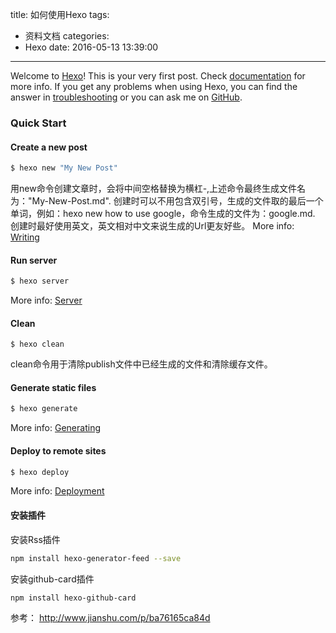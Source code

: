 title: 如何使用Hexo
tags:
  - 资料文档
categories:
  - Hexo
date: 2016-05-13 13:39:00
---
Welcome to [Hexo](https://hexo.io/)! This is your very first post. Check [documentation](https://hexo.io/zh-cn/docs/) for more info. If you get any problems when using Hexo, you can find the answer in [troubleshooting](https://hexo.io/docs/troubleshooting.html) or you can ask me on [GitHub](https://github.com/hexojs/hexo/issues).

### Quick Start

#### Create a new post

``` bash
$ hexo new "My New Post"
```
用new命令创建文章时，会将中间空格替换为横杠-,上述命令最终生成文件名为："My-New-Post.md". 创建时可以不用包含双引号，生成的文件取的最后一个单词，例如：hexo new how to use google，命令生成的文件为：google.md.
创建时最好使用英文，英文相对中文来说生成的Url更友好些。
More info: [Writing](https://hexo.io/docs/writing.html)

#### Run server

``` bash
$ hexo server
```

More info: [Server](https://hexo.io/docs/server.html)

#### Clean

```
$ hexo clean
```
clean命令用于清除publish文件中已经生成的文件和清除缓存文件。
#### Generate static files

``` bash
$ hexo generate
```

More info: [Generating](https://hexo.io/docs/generating.html)

#### Deploy to remote sites

``` bash
$ hexo deploy
```

More info: [Deployment](https://hexo.io/docs/deployment.html)

#### 安装插件
安装Rss插件 
``` bash
npm install hexo-generator-feed --save
```
安装github-card插件
``` bash
npm install hexo-github-card
```

参考：
http://www.jianshu.com/p/ba76165ca84d